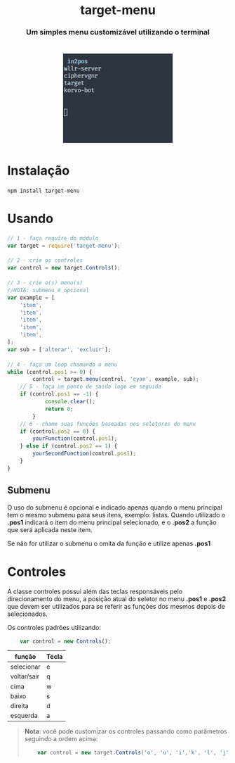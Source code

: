 <h1 align="center">target-menu</h1>
<h3 align="center">Um simples menu customizável utilizando o terminal</h3>
<h1 align="center">
    <img alt="Target Menu" src="./docs/demo.gif" width="250px" />
</h1>



# Instalação
```npm install target-menu```

# Usando

```js
// 1 - faça require do módulo
var target = require('target-menu');

// 2 - crie os controles
var control = new target.Controls();

// 3 - crie o(s) menu(s)
//NOTA: submenu é opcional
var example = [
    'item',
    'item',
    'item',
    'item',
    'item',
];
var sub = ['alterar', 'excluir'];

// 4 - faça um loop chamando o menu
while (control.pos1 >= 0) {
        control = target.menu(control, 'cyan', example, sub);
    // 5 - faça um ponto de saida logo em seguida
    if (control.pos1 == -1) {
            console.clear();
            return 0;
        }
    // 6 - chame suas funções baseadas nos seletores do menu
    if (control.pos2 == 0) {
        yourFunction(control.pos1);
    } else if (control.pos2 == 1) {
        yourSecondFunction(control.pos1);
    }
}
```

## Submenu
O uso do submenu é opcional e indicado apenas quando o menu principal tem o mesmo submenu para seus itens, exemplo: listas. Quando utilizado o **.pos1** indicará o item do menu principal selecionado, e o **.pos2** a função que será aplicada neste item.

Se não for utilizar o submenu o omita da função e utilize apenas **.pos1**

# Controles

A classe controles possui além das teclas responsáveis pelo direcionamento do menu, a posição atual do seletor no menu **.pos1** e **.pos2** que devem ser utilizados para se referir as funções dos mesmos depois de selecionados.


Os controles padrões utilizando:
```js
    var control = new Controls();
```

| função | Tecla |
|-|-|
| selecionar | e |
| voltar/sair | q |
| cima | w |
| baixo | s |
| direita | d |
| esquerda | a |

> **Nota**: você pode customizar os controles passando como parâmetros seguindo a ordem acima: 
> ```js
>     var control = new target.Controls('o', 'u', 'i','k', 'l', 'j');
> ```
